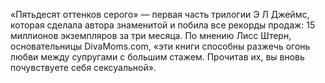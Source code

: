 <!--2020-12-26 00:48:33-->
«Пятьдесят оттенков серого» — первая часть трилогии Э Л Джеймс, которая сделала автора знаменитой и побила все рекорды продаж: 15 миллионов экземпляров за три месяца. По мнению Лисс Штерн, основательницы DivaMoms.com, «эти книги способны разжечь огонь любви между супругами с большим стажем. Прочитав их, вы вновь почувствуете себя сексуальной».